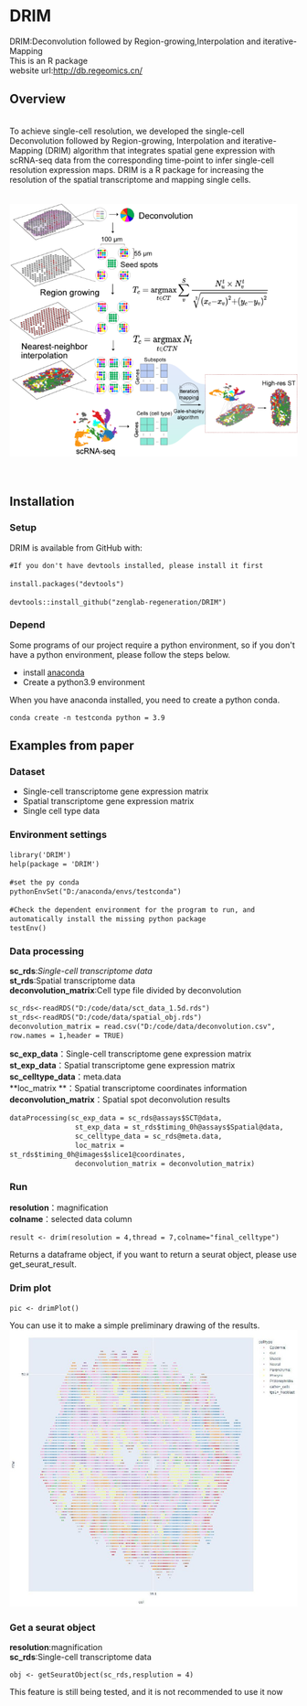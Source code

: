 # DRIM
DRIM:Deconvolution followed by Region-growing,Interpolation and iterative-Mapping  
This is an R package  
website url:http://db.regeomics.cn/

## Overview 
&nbsp;  
To achieve single-cell resolution, we developed the single-cell Deconvolution followed by Region-growing, Interpolation and iterative-Mapping (DRIM) algorithm that integrates spatial gene expression with scRNA-seq data from the corresponding time-point to infer single-cell resolution expression maps. DRIM is a R package for increasing the resolution of the spatial transcriptome and mapping single cells.    
&nbsp;  
&nbsp;  
![DRIM](flow_chart/DRIM.png)   
&nbsp;  
&nbsp;  
  
  
## Installation
### Setup
DRIM is available from GitHub with:

```
#If you don't have devtools installed, please install it first

install.packages("devtools")

devtools::install_github("zenglab-regeneration/DRIM")

```

### Depend

Some programs of our project require a python environment, so if you don't have a python environment, please follow the steps below.  
* install [anaconda](https://www.anaconda.com/ "anaconda")
* Create a python3.9 environment  

When you have anaconda installed, you need to create a python conda.
```
conda create -n testconda python = 3.9
```

## Examples from paper
### Dataset 
- Single-cell transcriptome gene expression matrix
- Spatial transcriptome gene expression matrix
- Single cell type data
### Environment settings


```
library('DRIM')
help(package = 'DRIM')

#set the py conda
pythonEnvSet("D:/anaconda/envs/testconda")

#Check the dependent environment for the program to run, and automatically install the missing python package
testEnv()
```
### Data processing
**sc_rds**:*Single-cell transcriptome data*  
**st_rds**:Spatial transcriptome data    
**deconvolution_matrix**:Cell type file divided by deconvolution  

```
sc_rds<-readRDS("D:/code/data/sct_data_1.5d.rds")
st_rds<-readRDS("D:/code/data/spatial_obj.rds")
deconvolution_matrix = read.csv("D:/code/data/deconvolution.csv", row.names = 1,header = TRUE)
```
**sc_exp_data**：Single-cell transcriptome gene expression matrix  
**st_exp_data**：Spatial transcriptome gene expression matrix  
**sc_celltype_data**：meta.data  
**loc_matrix **：Spatial transcriptome coordinates information  
**deconvolution_matrix**：Spatial spot deconvolution results  
```
dataProcessing(sc_exp_data = sc_rds@assays$SCT@data,  
                st_exp_data = st_rds$timing_0h@assays$Spatial@data,
                sc_celltype_data = sc_rds@meta.data,
                loc_matrix = st_rds$timing_0h@images$slice1@coordinates,
                deconvolution_matrix = deconvolution_matrix)
```
### Run
**resolution**：magnification  
**colname**：selected data column  
```
result <- drim(resolution = 4,thread = 7,colname="final_celltype")
```
Returns a dataframe object, if you want to return a seurat object, please use get_seurat_result.  

### Drim plot
```
pic <- drimPlot()
```
You can use it to make a simple preliminary drawing of the results.
![DRIMplot](flow_chart/drimplot.png) 
### Get a seurat object
**resolution**:magnification  
**sc_rds**:Single-cell transcriptome data
```
obj <- getSeuratObject(sc_rds,resplution = 4)
```
This feature is still being tested, and it is not recommended to use it now
